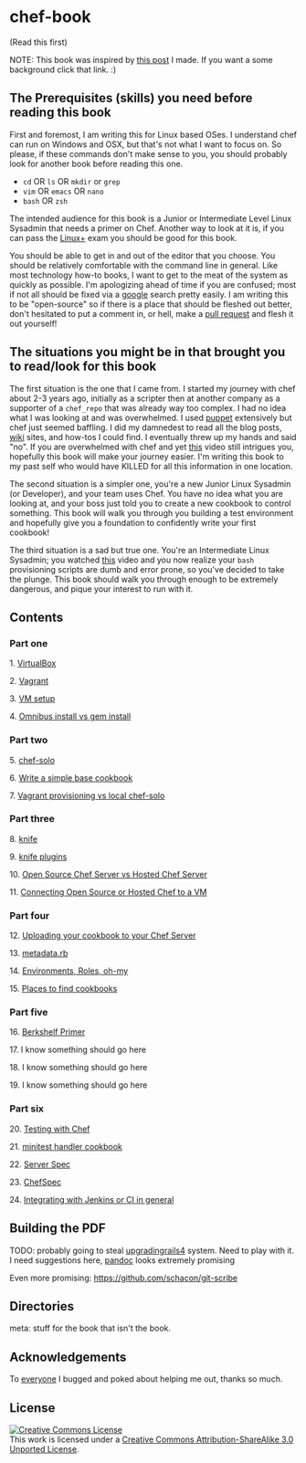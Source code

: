 # chef-book
(Read this first)

NOTE: This book was inspired by [this post](http://jjasghar.github.io/blog/2013/10/18/people-keep-asking-me-how-to-start-with-chef/) I made. If you want a some background click that link. :)

## The Prerequisites (skills) you need before reading this book
First and foremost, I am writing this for Linux based OSes. I understand chef can run on Windows and OSX, but that's not what I want to focus on.
So please, if these commands don't make sense to you, you should probably look for another book before reading this one.

- `cd` OR `ls` OR `mkdir` or `grep`
- `vim` OR `emacs` OR `nano`
- `bash` OR `zsh`

The intended audience for this book is a Junior or Intermediate Level Linux Sysadmin that needs a primer on Chef. Another way to look at it is, if you can pass the [Linux+](http://certification.comptia.org/getCertified/certifications/linux.aspx) exam you should be good for this book.

You should be able to get in and out of the editor that you choose. You should be relatively comfortable with the command line in general.
Like most technology how-to books, I want to get to the meat of the system as quickly as possible. I'm apologizing ahead of time if you are confused; most if not all should be fixed via a [google](http://lmgtfy.com/) search pretty easily.
I am writing this to be "open-source" so if there is a place that should be fleshed out better, don't hesitated to put a comment in, or hell, make a [pull request](https://github.com/jjasghar/chef-book/pulls) and flesh it out yourself!

## The situations you might be in that brought you to read/look for this book
The first situation is the one that I came from.  I started my journey with chef about 2-3 years ago, initially as a scripter then at another company as a supporter of a `chef_repo` that was already way too complex. I had no idea what I was looking at and was overwhelmed. I used [puppet](http://puppetlabs.com/) extensively but chef just seemed baffling. I did my damnedest to read all the blog posts, [wiki](https://wiki.opscode.com/display/chef/Home) sites, and how-tos I could find. I eventually threw up my hands and said "no". If you are overwhelmed with chef and yet [this](http://www.youtube.com/watch?v=UpHKVkLDBtU) video still intrigues you, hopefully this book will make your journey easier. I'm writing this book to my past self who would have KILLED for all this information in one location.

The second situation is a simpler one, you're a new Junior Linux Sysadmin (or Developer), and your team uses Chef. You have no idea what you are looking at, and your boss just told you to create a new cookbook to control something. This book will walk you through you building a test environment and hopefully give you a foundation to confidently write your first cookbook!

The third situation is a sad but true one. You're an Intermediate Linux Sysadmin; you watched [this](http://www.youtube.com/watch?v=UpHKVkLDBtU) video and you now realize your `bash` provisioning scripts are dumb and error prone, so you've decided to take the plunge. This book should walk you through enough to be extremely dangerous, and pique your interest to run with it.

## Contents

### Part one

1\. [VirtualBox](part1/01-virtualbox.md)

2\. [Vagrant](part1/02-vagrant.md)

3\. [VM setup](part1/03-vm-setup.md)

4\. [Omnibus install vs gem install](part1/04-omnibus-install-vs-gem-install.md)

### Part two

5\. [chef-solo](part2/05-chef-solo.md)

6\. [Write a simple base cookbook](part2/06-write-simple-base-cookbook.md)

7\. [Vagrant provisioning vs local chef-solo](part2/07-vagrant-provisioning-vs-local-chef-solo.md)

### Part three

8\. [knife](part3/08-knife.md)

9\. [knife plugins](part3/09-knife-plugins.md)

10\. [Open Source Chef Server vs Hosted Chef Server](part3/10-opensource-vs-hosted-chefserver.md)

11\. [Connecting Open Source or Hosted Chef to a VM](part3/11-connecting-node-to-chef-server.md)

### Part four

12\. [Uploading your cookbook to your Chef Server](part4/12-uploading-running-chef-client.md)

13\. [metadata.rb](part4/13-metadata.rb-primer.md)

14\. [Environments, Roles, oh-my](part4/14-environments-roles-oh-my.md)

15\. [Places to find cookbooks](part4/15-places-to-find-cookbooks.md)

### Part five

16\. [Berkshelf Primer](part5/16-berkshelf-primer.md)

17\. I know something should go here

18\. I know something should go here

19\. I know something should go here

### Part six

20\. [Testing with Chef](part6/20-testing-with-chef.md)

21\. [minitest handler cookbook](part6/21-minitest-handler.md)

22\. [Server Spec](part6/22-serverspec.md)

23\. [ChefSpec](part6/23-chefspec.md)

24\. [Integrating with Jenkins or CI in general](part6/24-integrating-with-jenkin-ci.md)


## Building the PDF
TODO: probably going to steal [upgradingrails4](https://github.com/alindeman/upgradingtorails4) system. Need to play with it.
I need suggestions here, [pandoc](http://johnmacfarlane.net/pandoc/installing.html) looks extremely promising

Even more promising: https://github.com/schacon/git-scribe

## Directories
meta: stuff for the book that isn't the book.

## Acknowledgements
To [everyone](meta/acknowledgements.md) I bugged and poked about helping me out, thanks so much.

## License
<a rel="license" href="http://creativecommons.org/licenses/by-sa/3.0/deed.en_US"><img alt="Creative Commons License" style="border-width:0" src="http://i.creativecommons.org/l/by-sa/3.0/88x31.png" /></a><br />This work is licensed under a <a rel="license" href="http://creativecommons.org/licenses/by-sa/3.0/deed.en_US">Creative Commons Attribution-ShareAlike 3.0 Unported License</a>.
